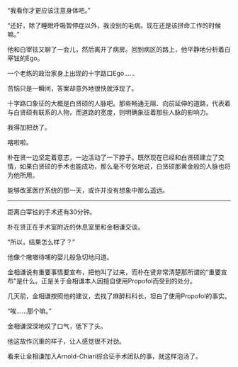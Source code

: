 “我看你才更应该注意身体吧。”

“还好，除了睡眠呼吸暂停症以外，我没别的毛病。现在还是该拼命工作的时候嘛。”

他和白宰铉又聊了一会儿，然后离开了病房。回到病区的路上，他平静地分析着白宰铉的Ego。

一个老练的政治家身上出现的十字路口Ego……

苦恼只是一瞬间，答案却意外地很快就浮现了。

十字路口象征的大概是白贤硕的人脉吧。那些畅通无阻、向前延伸的道路，代表着与白贤硕有联系的人物，而道路的宽度，则明确象征着那些人脉的影响力。

我得加把劲了。

喀啦啦。

朴在贤一边坚定着意志，一边活动了一下脖子。既然现在已经和白贤硕建立了交情，如果白贤硕的手术也能成功，那么毫不夸张地说，白贤硕那黄金般的人脉也将为他所用。

能够改革医疗系统的那一天，或许并没有想象中那么遥远。

* * *

距离白宰铉的手术还有30分钟。

朴在贤正在手术室附近的休息室里和金相谦交谈。

“所以，结果怎么样了？”

他像个嗷嗷待哺的婴儿般急切地问道。

金相谦说有重要事情要宣布，把他叫了过来，而朴在贤非常清楚那所谓的“重要宣布”是什么。正是关于金相谦本人因擅自使用Propofol而受到的处分。

几天前，金相谦按照他的建议，去找了麻醉科科长，坦白了使用Propofol的事实。

“唉……那个嘛。”

金相谦深深地叹了口气，低下了头。

他这故作沉重的样子，让人感觉很不对劲。

看来让金相谦加入Arnold-Chiari综合征手术团队的事，就这样泡汤了。